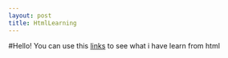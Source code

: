 ```yaml
---
layout: post
title: HtmlLearning
---
```

#Hello!
You can use this [links](https://gpeter28.github.io/firsthtml/) to see what i have learn from html